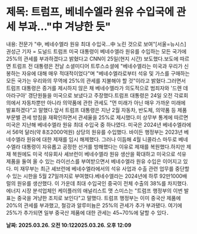 # **제목: 트럼프, 베네수엘라 원유 수입국에 관세 부과…"中 겨냥한 듯"**

  내용: 전문가 "中, 베네수엘라 원유 최대 수입국…中 노린 것으로 보여"[서울=뉴시스] 권성근 기자 = 도널드 트럼프 미국 대통령이 베네수엘라 원유를 수입하는 모든 국가에 25%의 관세를 부과하겠다고 밝혔다고 CNN이 25일(현지 시간) 보도했다.보도에 따르면 트럼프 전 대통령은 전날 소셜미디어 트루스소셜에 "베네수엘라는 미국과 우리가 신봉하는 자유에 대해 매우 적대적이었다"며 "베네수엘라로부터 석유 및 가스를 구매하는 모든 국가는 우리와의 무역에 25%의 관세를 지불해야 할 것"이라고 밝혔다.그러면서 트럼프 대통령은 증거를 제시하지 않은 채 베네수엘라가 의도적으로 범죄자와 '드렌 데 아라구아' 갱단원들을 미국으로 보냈다고 주장했다.트럼프 대통령은 24일 오전 각료회의에서 자동차뿐만 아니라 의약품에 관한 관세도 "먼 미래가 아닌 매우 가까운 미래에 발표하겠다"고 말했다.앞서 트럼프 대통령은 지난 2월 자동차, 반도체, 의약품 등 제품 부문별 관세 방침을 재확인하면서 관세율을 25%로 제시했다.미 상무부 통계에 따르면 미국은 지난해 베네수엘라 원유 최대 수입국 중 하나였다. 미국은 2024년 베네수엘라에서 56억 달러(약 8조2000억원) 상당의 원유를 수입했다. 바이든 행정부는 2023년 베네수엘라 원유에 대한 제재를 임시 해제했다. 그러나 이듬해 4월 니콜라스 마두로 베네수엘라 대통령이 자유롭고 공정한 선거를 방해했다는 이유로 제재를 복원했다.하지만 제재 복원에도 미국 석유회사 셰브런이 베네수엘라 원유 생산을 확대하고 미국으로 석유 제품을 둘여 올 수 있는 라이선스를 부여받으면서 베네수엘라 원유 수입은 이어지고 있다. 미 재무부는 최근 셰브런에 베네수엘라에서의 석유 사업과 수출 관련 업무를 중단할 수 있는 시한을 5월 27일까지로 부여했다.베네수엘라는 2024년에 하루 92만1000배럴의 원유를 생산했다. 이 가운데 최대 수입국인 중국이 전체 수출의 38%를 차지했다.에너지 시장 분석업체인 케이플러의 애널리스트 맷 스미스는 "트럼프 행정부의 이번 발표는 중국을 겨냥한 조치로 보인다"고 말했다. 트럼프 행정부는 이미 중국산 제품에 20%의 관세를 부과했고, 철강과 알루미늄은 25%의 관세가 추가 부과됐다. 여기에 25%가 추가되면 일부 중국산 제품에 대한 관세는 45~70%에 달할 수 있다．

  **날짜: 2025.03.26. 오전 10:122025.03.26. 오후 12:09**
